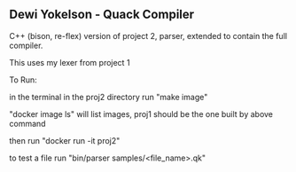## Dewi Yokelson - Quack Compiler

C++ (bison, re-flex) version of project 2, parser, extended to contain the full compiler.

This uses my lexer from project 1

To Run:

in the terminal in the proj2 directory run "make image"

"docker image ls" will list images, proj1 should be the one built by above command

then run "docker run -it proj2"

to test a file run "bin/parser samples/<file_name>.qk"
